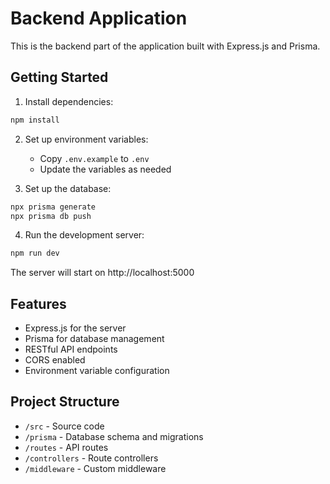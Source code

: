 # Backend Application

This is the backend part of the application built with Express.js and Prisma.

## Getting Started

1. Install dependencies:
```bash
npm install
```

2. Set up environment variables:
   - Copy `.env.example` to `.env`
   - Update the variables as needed

3. Set up the database:
```bash
npx prisma generate
npx prisma db push
```

4. Run the development server:
```bash
npm run dev
```

The server will start on http://localhost:5000

## Features

- Express.js for the server
- Prisma for database management
- RESTful API endpoints
- CORS enabled
- Environment variable configuration

## Project Structure

- `/src` - Source code
- `/prisma` - Database schema and migrations
- `/routes` - API routes
- `/controllers` - Route controllers
- `/middleware` - Custom middleware 